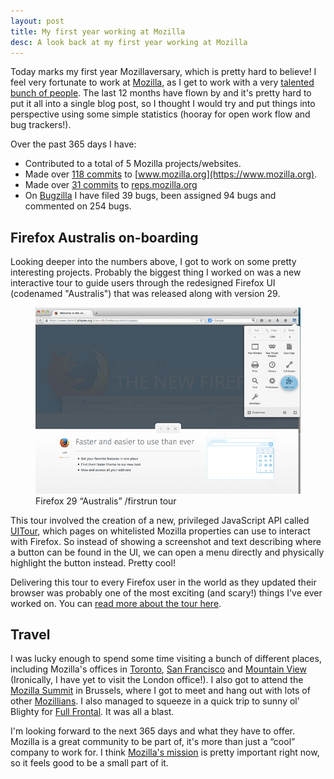 ```yaml
---
layout: post
title: My first year working at Mozilla
desc: A look back at my first year working at Mozilla
---
```


Today marks my first year Mozillaversary, which is pretty hard to believe! I feel very fortunate to work at [Mozilla](https://www.mozilla.org), as I get to work with a very [talented bunch of people](https://wiki.mozilla.org/Webdev/Web_Production). The last 12 months have flown by and it's pretty hard to put it all into a single blog post, so I thought I would try and put things into perspective using some simple statistics (hooray for open work flow and bug trackers!).

Over the past 365 days I have:

* Contributed to a total of 5 Mozilla projects/websites.
* Made over [118 commits](https://github.com/mozilla/bedrock/commits?author=alexgibson) to [www.mozilla.org](https://www.mozilla.org).
* Made over [31 commits](https://github.com/mozilla/remo/commits?author=alexgibson) to [reps.mozilla.org](https://reps.mozilla.org)
* On [Bugzilla](https://bugzilla.mozilla.org/) I have filed 39 bugs, been assigned 94 bugs and commented on 254 bugs.

Firefox Australis on-boarding
-----------------------------

Looking deeper into the numbers above, I got to work on some pretty interesting projects.
Probably the biggest thing I worked on was a new interactive tour to guide users through
the redesigned Firefox UI (codenamed "Australis") that was released along with version 29.

<figure>
    <img src="/images/posts/firefox-australis-tour.png" alt="Screenshot of Firefox 29 “Australis” /firstrun tour">
    <figcaption>Firefox 29 “Australis” /firstrun tour</figcaption>
</figure>

This tour involved the creation of a new, privileged JavaScript API called [UITour](http://bedrock.readthedocs.io/en/latest/uitour.html), which pages on
whitelisted Mozilla properties can use to interact with Firefox. So instead of
showing a screenshot and text describing where a button can be found in the UI,
we can open a menu directly and physically highlight the button instead. Pretty
cool!

Delivering this tour to every Firefox user in the world as they updated their
browser was probably one of the most exciting (and scary!) things I've ever
worked on. You can [read more about the tour here](https://blog.mozilla.org/ux/2014/03/introducing-the-update-experience-for-australis/).

Travel
------

I was lucky enough to spend some time visiting a bunch of different places, including Mozilla's offices in [Toronto](http://www.mozilla.org/en-US/contact/spaces/toronto/), [San Francisco](http://www.mozilla.org/en-US/contact/spaces/san-francisco/) and [Mountain View](http://www.mozilla.org/en-US/contact/spaces/mountain-view/) (Ironically, I  have yet to visit the London office!). I also got to attend the [Mozilla Summit](https://wiki.mozilla.org/Summit2013) in Brussels, where I got to meet and hang out with lots of other [Mozillians](https://mozillians.org/en-US/). I also managed to squeeze in a quick trip to sunny ol’ Blighty for [Full Frontal](http://2013.full-frontal.org/). It was all a blast.

I'm looking forward to the next 365 days and what they have to offer. Mozilla is a great community to be part of, it's more than just a “cool” company to work for. I think [Mozilla's mission](https://www.mozilla.org/mission/) is pretty important right now, so it feels good to be a small part of it.
